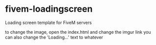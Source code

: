 # fivem-loadingscreen
Loading screen template for FiveM servers

to change the image, open the index.html and change the imgur link
you can also change the 'Loading...'  text to whatever
